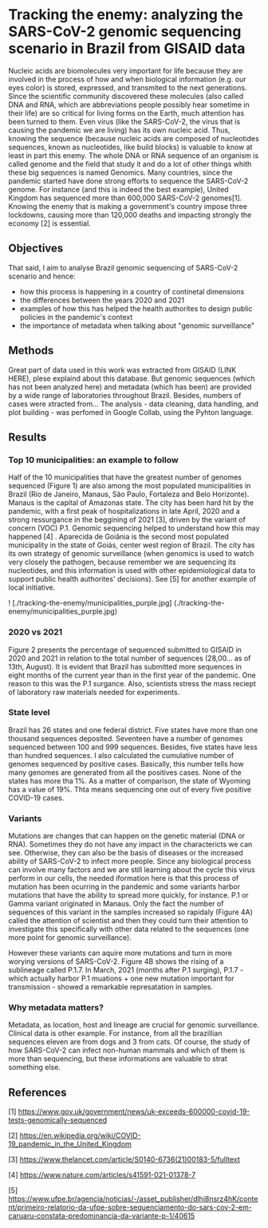 # Tracking the enemy: analyzing the SARS-CoV-2 genomic sequencing scenario in Brazil from GISAID data

Nucleic acids are biomolecules very important for life because they are involved in the process of how and when biological information (e.g. our eyes color) is stored, expressed, and transmited to the next generations.
Since the scientific community discovered these molecules (also called DNA and RNA, which are abbreviations people possibly hear sometime in their life) are so critical for living forms on the Earth, much attention has been turned to them. Even virus (like the SARS-CoV-2, the virus that is causing the pandemic we are living) has its own nucleic acid. Thus, knowing the sequence (because nucleic acids are composed of nucleotides sequences, known as nucleotides, like build blocks) is valuable to know at least in part this enemy. The whole DNA or RNA sequence of an organism is called genome and the field that study it and do a lot of other things whith these big sequences is named Genomics.
Many countries, since the pandemic started have done strong efforts to sequence the SARS-CoV-2 genome. For instance (and this is indeed the best example), United Kingdom has sequenced more than 600,000 SARS-CoV-2 genomes[1]. Knowing the enemy that is making a government's country impose three lockdowns, causing more than 120,000 deaths and impacting strongly the economy [2] is essential.

## Objectives
That said, I aim to analyse Brazil genomic sequencing of SARS-CoV-2 scenario and hence:
- how this process is happening in a country of continetal dimensions
- the differences between the years 2020 and 2021
- examples of how this has helped the health authorites to design public policies in the pandemic's context
- the importance of metadata when talking about "genomic surveillance"

## Methods
Great part of data used in this work was extracted from GISAID (LINK HERE), plese explaind about this database. But genomic sequences (which has not been analyzed here) and metadata (which has been) are provided by a wide range of laboratories throughout Brazil. Besides, numbers of cases were xtracted from... The analysis - data cleaning, data handling, and plot building - was perfomed in Google Collab, using the Pyhton language.

## Results
### Top 10 municipalities: an example to follow
Half of the 10 municipalities that have the greatest number of genomes sequenced (Figure 1) are also among the most populated municipalities in Brazil (Rio de Janeiro, Manaus, São Paulo, Fortaleza and Belo Horizonte). Manaus is the capital of Amazonas state. The city has been hard hit by the pandemic, with a first peak of hospitalizations in late April, 2020 and a strong ressurgance in the beggining of 2021 [3], driven by the variant of concern (VOC) P.1. Genomic sequencing helped to understand how this may happened [4] . Aparecida de Goiânia is the second most populated municipality in the state of Goiás, center west region of Brazil. The city has its own strategy of genomic surveillance (when genomics is used to watch very closely the pathogen, because remember we are sequencing its nucleotides, and this information is used with other epidemiological data to support public health authorites' decisions). See [5] for another example of local initiative.

! [./tracking-the-enemy/municipalities_purple.jpg] (./tracking-the-enemy/municipalities_purple.jpg)

### 2020 vs 2021
Figure 2 presents the percentage of sequenced submitted to GISAID in 2020 and 2021 in relation to the total number of sequences (28,00... as of 13th, August). It is evident that Brazil has submitted more sequences in eight months of the current year than in the first year of the pandemic. One reason to this was the P.1 surgance. Also, scientists stress the mass reciept of laboratory raw materials needed for experiments.

### State level
Brazil has 26 states and one federal district. Five states have more than one thousand sequences deposited. Seventeen have a number of genomes sequenced between 100 and 999 sequences. Besides, five states have less than hundred sequences. I also calculated the cumulative number of genomes sequenced by positive cases. Basically, this number tells how many genomes are generated from all the positives cases. None of the states has more tha 1%. As a matter of comparison, the state of Wyoming has a value of 19%. Thta means sequencing one out of every five positive COVID-19 cases.


### Variants
Mutations are changes that can happen on the genetic material (DNA or RNA). Sometimes they do not have any impact in the charactericts we can see. Otherwise, they can also be the basis of diseases or the increased ability of SARS-CoV-2 to infect more people. Since any biological process can involve many factors and we are still learning about the cycle this virus perform in our cells, the needed iformation here is that this process of mutation has been ocurring in the pandemic and some variants harbor mutations that have the ability to spread more quickly, for instance. P.1 or Gamma variant originated in Manaus. Only the fact the number of sequences of this variant in the samples increased so rapidaly (Figure 4A) called the attention of scientist and then they could turn their attention to investigate this specifically with other data related to the sequences (one more point for genomic surveillance).

However these variants can aquire more mutations and turn in more worying versions of SARS-CoV-2. Figure 4B shows the rising of a sublineage called P.1.7. In March, 2021 (months after P.1 surging), P.1.7 - which actually harbor P.1 muations + one new mutation important for transmission - showed a remarkable represatation in samples.

### Why metadata matters?
Metadata, as location, host and lineage are crucial for genomic surveillance. Clinical data is other example.
For instance, from all the brazillian sequences eleven are from dogs and 3 from cats. Of course, the study of how SARS-CoV-2 can infect non-human mammals and which of them is more than sequencing, but these informations are valuable to strat something else.  

## References

[1] https://www.gov.uk/government/news/uk-exceeds-600000-covid-19-tests-genomically-sequenced

[2] https://en.wikipedia.org/wiki/COVID-19_pandemic_in_the_United_Kingdom

[3] https://www.thelancet.com/article/S0140-6736(21)00183-5/fulltext

[4] https://www.nature.com/articles/s41591-021-01378-7

[5] https://www.ufpe.br/agencia/noticias/-/asset_publisher/dlhi8nsrz4hK/content/primeiro-relatorio-da-ufpe-sobre-sequenciamento-do-sars-cov-2-em-caruaru-constata-predominancia-da-variante-p-1/40615


